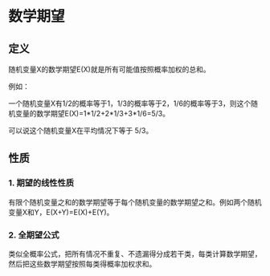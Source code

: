 # 数学期望

## 定义

随机变量X的数学期望E(X)就是所有可能值按照概率加权的总和。

例如：

一个随机变量X有1/2的概率等于1，1/3的概率等于2，1/6的概率等于3，则这个随机变量的数学期望E(X)=1*1/2+2\*1/3+3\*1/6=5/3。

可以说这个随机变量X在平均情况下等于 5/3。

## 性质

### 1. 期望的线性性质

有限个随机变量之和的数学期望等于每个随机变量的数学期望之和。例如两个随机变量X和Y，E(X+Y)=E(X)+E(Y)。

### 2. 全期望公式

类似全概率公式，把所有情况不重复、不遗漏得分成若干类，每类计算数学期望，然后把这些数学期望按照每类得概率加权求和。